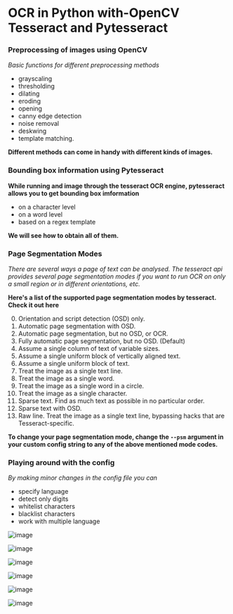 # OCR in Python with-OpenCV Tesseract and Pytesseract

### Preprocessing of images using OpenCV

*Basic functions for different preprocessing methods*
- grayscaling
- thresholding
- dilating
- eroding
- opening
- canny edge detection
- noise removal
- deskwing
- template matching. 

**Different methods can come in handy with different kinds of images.**

### Bounding box information using Pytesseract

**While running and image through the tesseract OCR engine, pytesseract allows you to get bounding box imformation** 
- on a character level
- on a word level
- based on a regex template

**We will see how to obtain all of them.**

### Page Segmentation Modes

*There are several ways a page of text can be analysed. The tesseract api provides several page segmentation modes if you want to run OCR on only a small region or in different orientations, etc.*

**Here's a list of the supported page segmentation modes by tesseract. Check it out here**

0.    Orientation and script detection (OSD) only.  
1.    Automatic page segmentation with OSD.  
2.   Automatic page segmentation, but no OSD, or OCR.  
3.    Fully automatic page segmentation, but no OSD. (Default)  
4.    Assume a single column of text of variable sizes.  
5.    Assume a single uniform block of vertically aligned text.  
6.    Assume a single uniform block of text.  
7.    Treat the image as a single text line.  
8.    Treat the image as a single word.  
9.    Treat the image as a single word in a circle.  
10.    Treat the image as a single character.  
11.    Sparse text. Find as much text as possible in no particular order.  
12.    Sparse text with OSD.  
13.    Raw line. Treat the image as a single text line, bypassing hacks that are Tesseract-specific.  

**To change your page segmentation mode, change the ```--psm``` argument in your custom config string to any of the above mentioned mode codes.**

### Playing around with the config

*By making minor changes in the config file you can* 
- specify language
- detect only digits
- whitelist characters
- blacklist characters
- work with multiple language

![image](https://github.com/Tanwar-12/OCR-in-Python-with-OpenCV-Tesseract-and-Pytesseract/assets/110081008/69b7f311-82b4-47a3-baf6-423336f04d35)

![image](https://github.com/Tanwar-12/OCR-in-Python-with-OpenCV-Tesseract-and-Pytesseract/assets/110081008/793687d6-178c-4558-83fe-d301d2321786)

![image](https://github.com/Tanwar-12/OCR-in-Python-with-OpenCV-Tesseract-and-Pytesseract/assets/110081008/df664595-2d68-4eed-99e5-2ce72adce45f)

![image](https://github.com/Tanwar-12/OCR-in-Python-with-OpenCV-Tesseract-and-Pytesseract/assets/110081008/9139966e-c12e-4476-9045-236c71fd8b30)

![image](https://github.com/Tanwar-12/OCR-in-Python-with-OpenCV-Tesseract-and-Pytesseract/assets/110081008/39c5a697-3bed-40df-a478-8fc6318c6c12)

![image](https://github.com/Tanwar-12/OCR-in-Python-with-OpenCV-Tesseract-and-Pytesseract/assets/110081008/7dbfecaa-a5b3-4553-8b06-045c89c6ea47)






